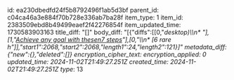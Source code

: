 id: ea230dbedfd24f5b8792496f1ab5d3bf
parent_id: c04ca46a3e884f70b728e336ab7ba28f
item_type: 1
item_id: 2383509ebd8b49499eaef2f42276854f
item_updated_time: 1730583903163
title_diff: "[]"
body_diff: "[{\"diffs\":[[0,\"_desktop)\\\n* \"],[1,\"[Achieve any goal with thesen7 steps](https://youtube.com/shorts/g-R2IjgIi04?si=lReY9n3dK54Qd_kk)\"],[0,\"\\\n* [6 rare h\"]],\"start1\":2068,\"start2\":2068,\"length1\":24,\"length2\":121}]"
metadata_diff: {"new":{},"deleted":[]}
encryption_cipher_text: 
encryption_applied: 0
updated_time: 2024-11-02T21:49:27.251Z
created_time: 2024-11-02T21:49:27.251Z
type_: 13